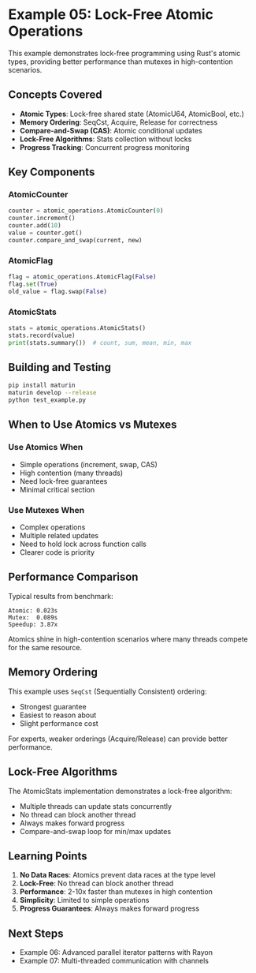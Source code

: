 # Example 05: Lock-Free Atomic Operations

This example demonstrates lock-free programming using Rust's atomic types, providing better performance than mutexes in high-contention scenarios.

## Concepts Covered

- **Atomic Types**: Lock-free shared state (AtomicU64, AtomicBool, etc.)
- **Memory Ordering**: SeqCst, Acquire, Release for correctness
- **Compare-and-Swap (CAS)**: Atomic conditional updates
- **Lock-Free Algorithms**: Stats collection without locks
- **Progress Tracking**: Concurrent progress monitoring

## Key Components

### AtomicCounter
```python
counter = atomic_operations.AtomicCounter(0)
counter.increment()
counter.add(10)
value = counter.get()
counter.compare_and_swap(current, new)
```

### AtomicFlag
```python
flag = atomic_operations.AtomicFlag(False)
flag.set(True)
old_value = flag.swap(False)
```

### AtomicStats
```python
stats = atomic_operations.AtomicStats()
stats.record(value)
print(stats.summary())  # count, sum, mean, min, max
```

## Building and Testing

```bash
pip install maturin
maturin develop --release
python test_example.py
```

## When to Use Atomics vs Mutexes

### Use Atomics When
- Simple operations (increment, swap, CAS)
- High contention (many threads)
- Need lock-free guarantees
- Minimal critical section

### Use Mutexes When
- Complex operations
- Multiple related updates
- Need to hold lock across function calls
- Clearer code is priority

## Performance Comparison

Typical results from benchmark:
```
Atomic: 0.023s
Mutex:  0.089s
Speedup: 3.87x
```

Atomics shine in high-contention scenarios where many threads compete for the same resource.

## Memory Ordering

This example uses `SeqCst` (Sequentially Consistent) ordering:
- Strongest guarantee
- Easiest to reason about
- Slight performance cost

For experts, weaker orderings (Acquire/Release) can provide better performance.

## Lock-Free Algorithms

The AtomicStats implementation demonstrates a lock-free algorithm:
- Multiple threads can update stats concurrently
- No thread can block another thread
- Always makes forward progress
- Compare-and-swap loop for min/max updates

## Learning Points

1. **No Data Races**: Atomics prevent data races at the type level
2. **Lock-Free**: No thread can block another thread
3. **Performance**: 2-10x faster than mutexes in high contention
4. **Simplicity**: Limited to simple operations
5. **Progress Guarantees**: Always makes forward progress

## Next Steps

- Example 06: Advanced parallel iterator patterns with Rayon
- Example 07: Multi-threaded communication with channels
